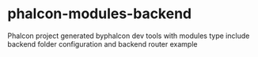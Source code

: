 phalcon-modules-backend
=======================

Phalcon project generated byphalcon dev tools with modules type include backend folder configuration and backend router example
